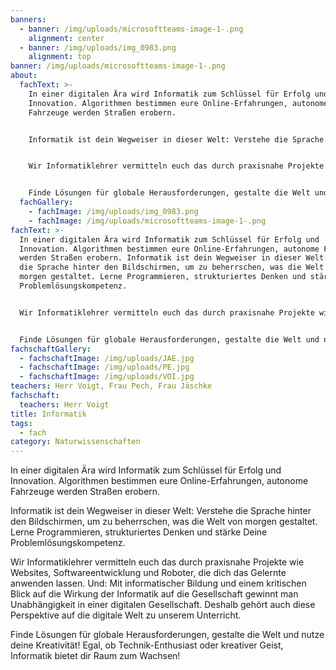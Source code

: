 ```yaml
---
banners:
  - banner: /img/uploads/microsoftteams-image-1-.png
    alignment: center
  - banner: /img/uploads/img_0983.png
    alignment: top
banner: /img/uploads/microsoftteams-image-1-.png
about:
  fachText: >-
    In einer digitalen Ära wird Informatik zum Schlüssel für Erfolg und
    Innovation. Algorithmen bestimmen eure Online-Erfahrungen, autonome
    Fahrzeuge werden Straßen erobern. 


    Informatik ist dein Wegweiser in dieser Welt: Verstehe die Sprache hinter den Bildschirmen, um zu beherrschen, was die Welt von morgen gestaltet. Lerne Programmieren, strukturiertes Denken und stärke Deine Problemlösungskompetenz. 


    Wir Informatiklehrer vermitteln euch das durch praxisnahe Projekte wie Websites, Softwareentwicklung und Roboter, die dich das Gelernte anwenden lassen. Und: Mit informatischer Bildung und einem kritischen Blick auf die Wirkung der Informatik auf die Gesellschaft gewinnt man Unabhängigkeit in einer digitalen Gesellschaft. Deshalb gehört auch diese Perspektive auf die digitale Welt zu unserem Unterricht. 


    Finde Lösungen für globale Herausforderungen, gestalte die Welt und nutze deine Kreativität! Egal, ob Technik-Enthusiast oder kreativer Geist, Informatik bietet dir Raum zum Wachsen!
  fachGallery:
    - fachImage: /img/uploads/img_0983.png
    - fachImage: /img/uploads/microsoftteams-image-1-.png
fachText: >-
  In einer digitalen Ära wird Informatik zum Schlüssel für Erfolg und
  Innovation. Algorithmen bestimmen eure Online-Erfahrungen, autonome Fahrzeuge
  werden Straßen erobern. Informatik ist dein Wegweiser in dieser Welt: Verstehe
  die Sprache hinter den Bildschirmen, um zu beherrschen, was die Welt von
  morgen gestaltet. Lerne Programmieren, strukturiertes Denken und stärke Deine
  Problemlösungskompetenz.


  Wir Informatiklehrer vermitteln euch das durch praxisnahe Projekte wie Websites, Softwareentwicklung und Roboter, die dich das Gelernte anwenden lassen. Und: Mit informatischer Bildung und einem kritischen Blick auf die Wirkung der Informatik auf die Gesellschaft gewinnt man Unabhängigkeit in einer digitalen Gesellschaft. Deshalb gehört auch diese Perspektive auf die digitale Welt zu unserem Unterricht.


  Finde Lösungen für globale Herausforderungen, gestalte die Welt und nutze deine Kreativität! Egal, ob Technik-Enthusiast oder kreativer Geist, Informatik bietet dir Raum zum Wachsen
fachschaftGallery:
  - fachschaftImage: /img/uploads/JAE.jpg
  - fachschaftImage: /img/uploads/PE.jpg
  - fachschaftImage: /img/uploads/VOI.jpg
teachers: Herr Voigt, Frau Pech, Frau Jäschke
fachschaft:
  teachers: Herr Voigt
title: Informatik
tags:
  - fach
category: Naturwissenschaften
---
```

In einer digitalen Ära wird Informatik zum Schlüssel für Erfolg und Innovation. Algorithmen bestimmen eure Online-Erfahrungen, autonome Fahrzeuge werden Straßen erobern. 

Informatik ist dein Wegweiser in dieser Welt: Verstehe die Sprache hinter den Bildschirmen, um zu beherrschen, was die Welt von morgen gestaltet. Lerne Programmieren, strukturiertes Denken und stärke Deine Problemlösungskompetenz. 

Wir Informatiklehrer vermitteln euch das durch praxisnahe Projekte wie Websites, Softwareentwicklung und Roboter, die dich das Gelernte anwenden lassen. Und: Mit informatischer Bildung und einem kritischen Blick auf die Wirkung der Informatik auf die Gesellschaft gewinnt man Unabhängigkeit in einer digitalen Gesellschaft. Deshalb gehört auch diese Perspektive auf die digitale Welt zu unserem Unterricht. 

Finde Lösungen für globale Herausforderungen, gestalte die Welt und nutze deine Kreativität! Egal, ob Technik-Enthusiast oder kreativer Geist, Informatik bietet dir Raum zum Wachsen!
